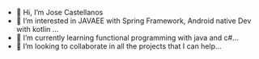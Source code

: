 - 👋 Hi, I’m Jose Castellanos
- 👀 I’m interested in JAVAEE with Spring Framework, Android native Dev with kotlin ...
- 🌱 I’m currently learning functional programming with java and c#...
- 💞️ I’m looking to collaborate in all the projects that I can help...

<!---
JoseCaste/JoseCaste is a ✨ special ✨ repository because its `README.md` (this file) appears on your GitHub profile.
You can click the Preview link to take a look at your changes.
--->
